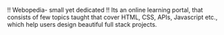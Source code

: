 !! Webopedia- small yet dedicated !!
Its an online learning portal, that consists of few topics taught that cover HTML, CSS, APIs, Javascript etc., which help users design beautiful full stack projects.
